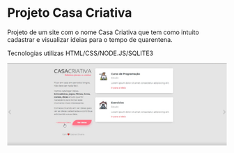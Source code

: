 # Projeto Casa Criativa

Projeto de um site com o nome Casa Criativa que tem como intuito cadastrar e visualizar ideias para o tempo de quarentena.

Tecnologias utilizas HTML/CSS/NODE.JS/SQLITE3

![Alt text](/printLayout.png?raw=true "Print Tela Inicial do Site")